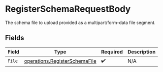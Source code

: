 # RegisterSchemaRequestBody

The schema file to upload provided as a multipart/form-data file segment.


## Fields

| Field                                                                                 | Type                                                                                  | Required                                                                              | Description                                                                           |
| ------------------------------------------------------------------------------------- | ------------------------------------------------------------------------------------- | ------------------------------------------------------------------------------------- | ------------------------------------------------------------------------------------- |
| `File`                                                                                | [operations.RegisterSchemaFile](../../../pkg/models/operations/registerschemafile.md) | :heavy_check_mark:                                                                    | N/A                                                                                   |